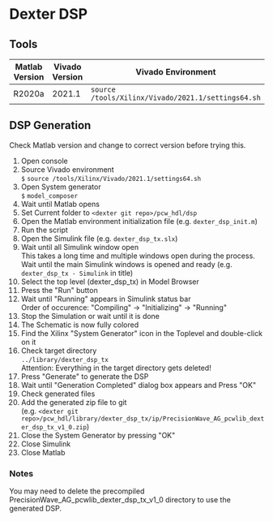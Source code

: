 # Dexter DSP

## Tools
| Matlab Version |  Vivado Version | Vivado Environment                                 | Sysgen Command   |
|----------------|-----------------|----------------------------------------------------|------------------|
| R2020a         | 2021.1          | `source /tools/Xilinx/Vivado/2021.1/settings64.sh` | `model_composer` |

## DSP Generation
Check Matlab version and change to correct version before trying this.
1. Open console
2. Source Vivado environment  
   `$` `source /tools/Xilinx/Vivado/2021.1/settings64.sh`
4. Open System generator  
   `$` `model_composer`
6. Wait until Matlab opens
7. Set Current folder to `<dexter git repo>/pcw_hdl/dsp`
8. Open the Matlab environment initialization file (e.g. `dexter_dsp_init.m`)
9. Run the script
10. Open the Simulink file (e.g. `dexter_dsp_tx.slx`)
11. Wait until all Simulink window open  
   This takes a long time and multiple windows open during the process.
   Wait until the main Simulink windows is opened and ready (e.g. `dexter_dsp_tx - Simulink` in title)
13. Select the top level (dexter_dsp_tx) in Model Browser
14. Press the "Run" button
15. Wait until "Running" appears in Simulink status bar  
   Order of occurence: "Compiling" -> "Initializing" -> "Running"
16. Stop the Simulation or wait until it is done
17. The Schematic is now fully colored
18. Find the Xilinx "System Generator" icon in the Toplevel and double-click on it
19. Check target directory  
   `../library/dexter_dsp_tx`  
   Attention: Everything in the target directory gets deleted!
21. Press "Generate" to generate the DSP
22. Wait until "Generation Completed" dialog box appears and Press "OK"
23. Check generated files
24. Add the generated zip file to git  
   (e.g. `<dexter git repo>/pcw_hdl/library/dexter_dsp_tx/ip/PrecisionWave_AG_pcwlib_dexter_dsp_tx_v1_0.zip`)
25. Close the System Generator by pressing "OK"
26. Close Simulink
27. Close Matlab

### Notes
You may need to delete the precompiled PrecisionWave_AG_pcwlib_dexter_dsp_tx_v1_0 directory to use the generated DSP.
